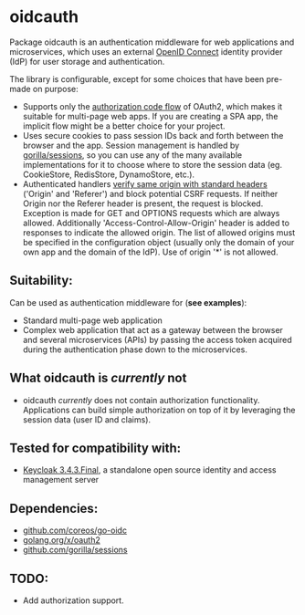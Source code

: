 # oidcauth

Package oidcauth is an authentication middleware for web applications and microservices, which uses an external [OpenID Connect](http://openid.net/connect/) identity provider (IdP) for user storage and authentication. 

The library is configurable, except for some choices that have been pre-made on purpose:
 - Supports only the [authorization code flow](https://alexbilbie.com/guide-to-oauth-2-grants/#authorisation-code-grant-section-41) of OAuth2, which makes it suitable for multi-page web apps. If you are creating a SPA app, the implicit flow might be a better choice for your project.
 - Uses secure cookies to pass session IDs back and forth between the browser and the app. Session management is handled by [gorilla/sessions](https://github.com/gorilla/sessions), so you can use any of the many available implementations for it to choose where to store the session data (eg. CookieStore, RedisStore, DynamoStore, etc.).
 - Authenticated handlers [verify same origin with standard headers](https://www.owasp.org/index.php/Cross-Site_Request_Forgery_(CSRF)_Prevention_Cheat_Sheet#Verifying_Same_Origin_with_Standard_Headers) ('Origin' and 'Referer') and block potential CSRF requests. If neither Origin nor the Referer header is present, the request is blocked. Exception is made for GET and OPTIONS requests which are always allowed.
 Additionally 'Access-Control-Allow-Origin' header is added to responses to indicate the allowed origin.
 The list of allowed origins must be specified in the configuration object (usually only the domain of your own app and the domain of the IdP). Use of origin '*' is not allowed.

## Suitability:
Can be used as authentication middleware for (**see examples**):
 - Standard multi-page web application
 - Complex web application that act as a gateway between the browser and several microservices
   (APIs) by passing the access token acquired during the authentication phase down to the
   microservices.

## What oidcauth is *currently* **not**
- oidcauth *currently* does not contain authorization functionality. Applications can build simple authorization on top of it by leveraging the session data (user ID and claims).

## Tested for compatibility with:
 - [Keycloak 3.4.3.Final](http://www.keycloak.org/), a standalone open source identity and access management server

## Dependencies:
 - [github.com/coreos/go-oidc](https://github.com/coreos/go-oidc)
 - [golang.org/x/oauth2](https://golang.org/x/oauth2)
 - [github.com/gorilla/sessions](https://github.com/gorilla/sessions)

## TODO:
 - Add authorization support.
 
